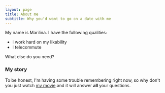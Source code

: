 ```yaml
---
layout: page
title: About me
subtitle: Why you'd want to go on a date with me
---
```


My name is Marilina. I have the following qualities:

- I work hard on my likability
- I telecommute

What else do you need?

### My story

To be honest, I'm having some trouble remembering right now, so why don't you just watch [my movie](https://en.wikipedia.org/wiki/The_Princess_Bride_%28film%29) and it will answer **all** your questions.
